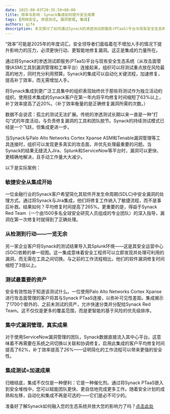 ```yaml
---
date: 2025-08-03T20:35:59+08:00
title: 效率与影响：Synack集成如何提升安全成果
tags: [网络安全, 渗透测试, 漏洞管理, 集成]
authors: qife
description: 本文探讨了如何通过Synack的渗透测试即服务(PTaaS)平台与现有安全生态系统集成，自动化关键流程，加速漏洞修复，并提高补丁效率，从而显著提升安全团队的效率与成果。
---
```


“效率”可能是2025年的年度词汇。安全领导者们面临着在不增加人手的情况下提升影响力的压力，必须更快行动、更智能地修复漏洞。这正是集成的力量所在。

通过将Synack的渗透测试即服务(PTaaS)平台与现有安全生态系统（从攻击面管理(ASM)工具到漏洞管理和工单平台）连接起来，组织可以将测试重点放在风险最高的地方，同时充分利用预算。Synack的集成可以自动化关键流程，加速修复，提高补丁效率，而无需增加人手。

将Synack集成到更广泛工具集中的组织表现始终优于那些将测试作为独立活动的组织。使用技术集成的Synack客户在第一年内将平均修复时间缩短了63%以上，补丁效率提高了近20%。（补丁效率衡量的是正确修复漏洞所需的次数。）

数据不会说谎：孤立的测试无法扩展。传统的渗透测试长期以来一直是一种“打勾”式的年度活动，与负责修复漏洞的工具和团队脱节。Synack的持续测试模式已经是一个飞跃，但集成更进一步。

当Synack与Palo Alto Networks Cortex Xpanse ASM和Tenable漏洞管理等工具连接时，组织可以发现更多真实的攻击面，并优先处理最重要的问题。当Synack的结果无缝流入Jira、Splunk和ServiceNow等平台时，漏洞可以更快、更精确地解决，且手动工作量大大减少。

以下是实际案例：

### 敏捷安全从集成开始
一位金融行业的Synack客户希望简化其软件开发生命周期(SDLC)中安全漏洞的处理方式。通过将Synack与Jira集成，他们将修复工作纳入了敏捷流程，而不是事后补救。结果如何？平均修复时间提高了265%。更重要的是，得益于Synack Red Team（一个由1500多名全球安全研究人员组成的专业团队）的深入指导，漏洞在第一次修复时就得到了正确处理。

### 从检测到行动——一览无余
另一家企业客户将Synack的测试结果导入其Splunk环境——这是其安全运营中心(SOC)依赖的单一视图。这一集成意味着安全工程师可以立即发现并处理可利用的漏洞，而无需在工具之间切换。与之前的工作流程相比，他们的软件漏洞修复时间缩短了3倍以上。

### 测试最重要的资产
安全有效性始于知道该测试什么。一位使用Palo Alto Networks Cortex Xpanse进行攻击面管理的客户将其与Synack PTaaS连接，以弥补可见性差距。集成揭示了1700个额外的、之前未测试的资产，允许快速分类并分配给Synack Red Team。这不仅仅是更多的覆盖范围，而是更智能的基于风险的优先级排序。

### 集中式漏洞管理，真实成果
对于使用ServiceNow漏洞管理的团队，Synack数据直接流入其中心平台。这意味着不再需要在系统之间切换以关联和协调修复。启用此集成的客户平均修复时间提高了62%，补丁效率提高了26%——证明简化的工作流程可以带来更强的安全性。

### 集成测试=加速成果
归根结底，集成不仅仅是一种便利：它是一种催化剂。通过将Synack PTaaS嵌入到安全堆栈中，您可以赋能团队更快、更自信地完成更多工作。随着安全计划的成熟和左移，自动化和集成不再是可选的——它们是必不可少的。

准备好了解Synack如何融入您的生态系统并放大您的影响力了吗？[点击此处](https://www.synack.com/partners/technology-partners/)